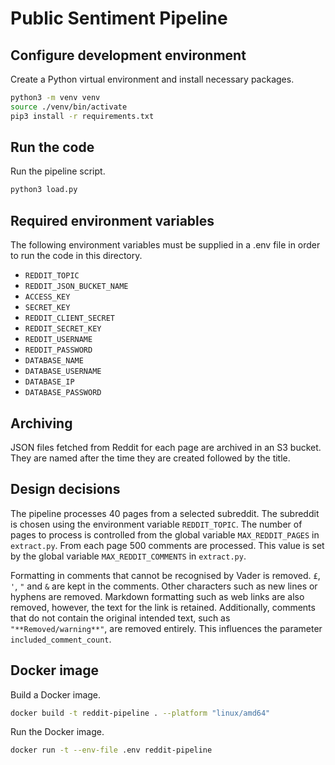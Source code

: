 # Public Sentiment Pipeline

## Configure development environment

Create a Python virtual environment and install necessary packages.

```sh
python3 -m venv venv
source ./venv/bin/activate
pip3 install -r requirements.txt
```

## Run the code

Run the pipeline script.

```sh
python3 load.py
```

## Required environment variables

The following environment variables must be supplied in a .env file in order to run the code in this directory.

- `REDDIT_TOPIC`
- `REDDIT_JSON_BUCKET_NAME`
- `ACCESS_KEY`
- `SECRET_KEY`
- `REDDIT_CLIENT_SECRET`
- `REDDIT_SECRET_KEY`
- `REDDIT_USERNAME`
- `REDDIT_PASSWORD`
- `DATABASE_NAME`
- `DATABASE_USERNAME`
- `DATABASE_IP`
- `DATABASE_PASSWORD`

## Archiving

JSON files fetched from Reddit for each page are archived in an S3 bucket. They are named after the time they are created followed by the title.

## Design decisions

The pipeline processes 40 pages from a selected subreddit. The subreddit is chosen using the environment variable `REDDIT_TOPIC`. The number of pages to process is controlled from the global variable `MAX_REDDIT_PAGES` in `extract.py`. From each page 500 comments are processed. This value is set by the global variable `MAX_REDDIT_COMMENTS` in `extract.py`.

Formatting in comments that cannot be recognised by Vader is removed. `£`, `'`, `"` and `&` are kept in the comments. Other characters such as new lines or hyphens are removed. Markdown formatting such as web links are also removed, however, the text for the link is retained. Additionally, comments that do not contain the original intended text, such as `"**Removed/warning**"`, are removed entirely. This influences the parameter `included_comment_count`.

## Docker image

Build a Docker image.

```sh
docker build -t reddit-pipeline . --platform "linux/amd64"
```

Run the Docker image.

```sh
docker run -t --env-file .env reddit-pipeline
```
